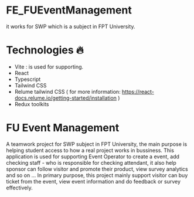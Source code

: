 # FE_FUEventManagement
it works for SWP which is a subject in FPT University. 
# Technologies 🔥
- Vite : is used for supporting. 
- React 
- Typescript 
- Tailwind CSS
- Relume tailwind CSS ( for more information: https://react-docs.relume.io/getting-started/installation ) 
- Redux toolkits 
# FU Event Management
A teamwork project for SWP subject in FPT University, the main purpose is helping student access to how a real project works in bussiness. 
This application is used for supporting Event Operator to create a event, add checking staff - who is responsible for checking attendant, it also help sponsor can follow visitor and promote their product, view survey analytics and so on ... 
In primary purpose, this project mainly support visitor can buy ticket from the event, view event information and do feedback or survey effectively. 

